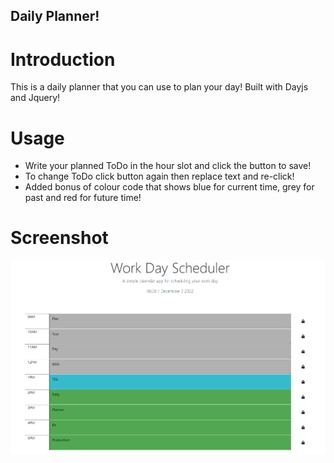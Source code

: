 ## Daily Planner!

# Introduction 
This is a daily planner that you can use to plan your day!
Built with Dayjs and Jquery!

# Usage
* Write your planned ToDo in the hour slot and click the button to save!
* To change ToDo click button again then replace text and re-click!
* Added bonus of colour code that shows blue for current time, grey for past and red for future time!

# Screenshot 

![screenshot](./assets/Images/DailyPlannerSS.png)



